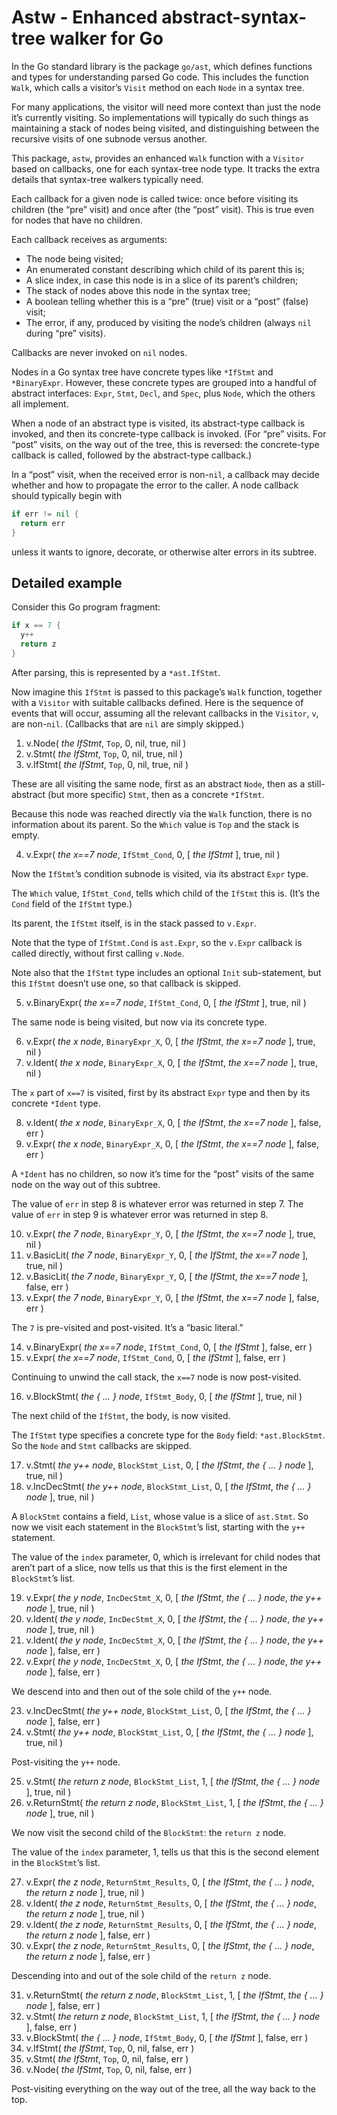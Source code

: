 # Astw - Enhanced abstract-syntax-tree walker for Go

In the Go standard library is the package `go/ast`,
which defines functions and types for understanding parsed Go code.
This includes the function `Walk`,
which calls a visitor’s `Visit` method on each `Node` in a syntax tree.

For many applications,
the visitor will need more context than just the node it’s currently visiting.
So implementations will typically do such things as maintaining a stack of nodes being visited,
and distinguishing between the recursive visits of one subnode versus another.

This package, `astw`,
provides an enhanced `Walk` function with a `Visitor` based on callbacks,
one for each syntax-tree node type.
It tracks the extra details that syntax-tree walkers typically need.

Each callback for a given node is called twice:
once before visiting its children
(the “pre” visit)
and once after
(the “post” visit).
This is true even for nodes that have no children.

Each callback receives as arguments:
- The node being visited;
- An enumerated constant describing which child of its parent this is;
- A slice index, in case this node is in a slice of its parent’s children;
- The stack of nodes above this node in the syntax tree;
- A boolean telling whether this is a “pre” (true) visit or a “post” (false) visit;
- The error, if any, produced by visiting the node’s children (always `nil` during “pre” visits).

Callbacks are never invoked on `nil` nodes.

Nodes in a Go syntax tree have concrete types like `*IfStmt` and `*BinaryExpr`.
However, these concrete types are grouped into a handful of abstract interfaces:
`Expr`, `Stmt`, `Decl`, and `Spec`,
plus `Node`,
which the others all implement.

When a node of an abstract type is visited,
its abstract-type callback is invoked,
and then its concrete-type callback is invoked.
(For “pre” visits.
For “post” visits,
on the way out of the tree,
this is reversed:
the concrete-type callback is called,
followed by the abstract-type callback.)

In a “post” visit,
when the received error is non-`nil`,
a callback may decide whether and how to propagate the error to the caller.
A node callback should typically begin with

```go
if err != nil {
  return err
}
```

unless it wants to ignore, decorate, or otherwise alter errors in its subtree.

## Detailed example

Consider this Go program fragment:

```go
if x == 7 {
  y++
  return z
}
```

After parsing, this is represented by a `*ast.IfStmt`.

Now imagine this `IfStmt` is passed to this package’s `Walk` function,
together with a `Visitor` with suitable callbacks defined.
Here is the sequence of events that will occur,
assuming all the relevant callbacks in the `Visitor`, `v`, are non-`nil`.
(Callbacks that are `nil` are simply skipped.)

1. v.Node( _the IfStmt_, `Top`, 0, nil, true, nil )
2. v.Stmt( _the IfStmt_, `Top`, 0, nil, true, nil )
3. v.IfStmt( _the IfStmt_, `Top`, 0, nil, true, nil )

These are all visiting the same node, first as an abstract `Node`,
then as a still-abstract (but more specific) `Stmt`,
then as a concrete `*IfStmt`.

Because this node was reached directly via the `Walk` function,
there is no information about its parent.
So the `Which` value is `Top` and the stack is empty.

4. v.Expr( _the x==7 node_, `IfStmt_Cond`, 0, [ _the IfStmt_ ], true, nil )

Now the `IfStmt`’s condition subnode is visited,
via its abstract `Expr` type.

The `Which` value,
`IfStmt_Cond`,
tells which child of the `IfStmt` this is.
(It’s the `Cond` field of the `IfStmt` type.)

Its parent, the `IfStmt` itself, is in the stack passed to `v.Expr`.

Note that the type of `IfStmt.Cond` is `ast.Expr`,
so the `v.Expr` callback is called directly,
without first calling `v.Node`.

Note also that the `IfStmt` type includes an optional `Init` sub-statement,
but this `IfStmt` doesn’t use one,
so that callback is skipped.

5. v.BinaryExpr( _the x==7 node_, `IfStmt_Cond`, 0, [ _the IfStmt_ ], true, nil )

The same node is being visited, but now via its concrete type.

6. v.Expr( _the x node_, `BinaryExpr_X`, 0, [ _the IfStmt_, _the x==7 node_ ], true, nil )
7. v.Ident( _the x node_, `BinaryExpr_X`, 0, [ _the IfStmt_, _the x==7 node_ ], true, nil )

The `x` part of `x==7` is visited,
first by its abstract `Expr` type and then by its concrete `*Ident` type.

8. v.Ident( _the x node_, `BinaryExpr_X`, 0, [ _the IfStmt_, _the x==7 node_ ], false, err )
9. v.Expr( _the x node_, `BinaryExpr_X`, 0, [ _the IfStmt_, _the x==7 node_ ], false, err )

A `*Ident` has no children,
so now it’s time for the “post” visits of the same node on the way out of this subtree.

The value of `err` in step 8 is whatever error was returned in step 7.
The value of `err` in step 9 is whatever error was returned in step 8.

10. v.Expr( _the 7 node_, `BinaryExpr_Y`, 0, [ _the IfStmt_, _the x==7 node_ ], true, nil )
11. v.BasicLit( _the 7 node_, `BinaryExpr_Y`, 0, [ _the IfStmt_, _the x==7 node_ ], true, nil )
12. v.BasicLit( _the 7 node_, `BinaryExpr_Y`, 0, [ _the IfStmt_, _the x==7 node_ ], false, err )
13. v.Expr( _the 7 node_, `BinaryExpr_Y`, 0, [ _the IfStmt_, _the x==7 node_ ], false, err )

The `7` is pre-visited and post-visited.
It’s a “basic literal.”

14. v.BinaryExpr( _the x==7 node_, `IfStmt_Cond`, 0, [ _the IfStmt_ ], false, err )
15. v.Expr( _the x==7 node_, `IfStmt_Cond`, 0, [ _the IfStmt_ ], false, err )

Continuing to unwind the call stack, the `x==7` node is now post-visited.

16. v.BlockStmt( _the { ... } node_, `IfStmt_Body`, 0, [ _the IfStmt_ ], true, nil )

The next child of the `IfStmt`, the body, is now visited.

The `IfStmt` type specifies a concrete type for the `Body` field: `*ast.BlockStmt`.
So the `Node` and `Stmt` callbacks are skipped.

17. v.Stmt( _the y++ node_, `BlockStmt_List`, 0, [ _the IfStmt_, _the { ... } node_ ], true, nil )
18. v.IncDecStmt( _the y++ node_, `BlockStmt_List`, 0, [ _the IfStmt_, _the { ... } node_ ], true, nil )

A `BlockStmt` contains a field,
`List`,
whose value is a slice of `ast.Stmt`.
So now we visit each statement in the `BlockStmt`’s list,
starting with the `y++` statement.

The value of the `index` parameter, 0,
which is irrelevant for child nodes that aren’t part of a slice,
now tells us that this is the first element in the `BlockStmt`’s list.

19. v.Expr( _the y node_, `IncDecStmt_X`, 0, [ _the IfStmt_, _the { ... } node_, _the y++ node_ ], true, nil )
20. v.Ident( _the y node_, `IncDecStmt_X`, 0, [ _the IfStmt_, _the { ... } node_, _the y++ node_ ], true, nil )
21. v.Ident( _the y node_, `IncDecStmt_X`, 0, [ _the IfStmt_, _the { ... } node_, _the y++ node_ ], false, err )
22. v.Expr( _the y node_, `IncDecStmt_X`, 0, [ _the IfStmt_, _the { ... } node_, _the y++ node_ ], false, err )

We descend into and then out of the sole child of the `y++` node.

23. v.IncDecStmt( _the y++ node_, `BlockStmt_List`, 0, [ _the IfStmt_, _the { ... } node_ ], false, err )
24. v.Stmt( _the y++ node_, `BlockStmt_List`, 0, [ _the IfStmt_, _the { ... } node_ ], true, nil )

Post-visiting the `y++` node.

25. v.Stmt( _the return z node_, `BlockStmt_List`, 1, [ _the IfStmt_, _the { ... } node_ ], true, nil )
26. v.ReturnStmt( _the return z node_, `BlockStmt_List`, 1, [ _the IfStmt_, _the { ... } node_ ], true, nil )

We now visit the second child of the `BlockStmt`:
the `return z` node.

The value of the `index` parameter, 1,
tells us that this is the second element in the `BlockStmt`’s list.

27. v.Expr( _the z node_, `ReturnStmt_Results`, 0, [ _the IfStmt_, _the { ... } node_, _the return z node_ ], true, nil )
28. v.Ident( _the z node_, `ReturnStmt_Results`, 0, [ _the IfStmt_, _the { ... } node_, _the return z node_ ], true, nil )
29. v.Ident( _the z node_, `ReturnStmt_Results`, 0, [ _the IfStmt_, _the { ... } node_, _the return z node_ ], false, err )
30. v.Expr( _the z node_, `ReturnStmt_Results`, 0, [ _the IfStmt_, _the { ... } node_, _the return z node_ ], false, err )

Descending into and out of the sole child of the `return z` node.

31. v.ReturnStmt( _the return z node_, `BlockStmt_List`, 1, [ _the IfStmt_, _the { ... } node_ ], false, err )
32. v.Stmt( _the return z node_, `BlockStmt_List`, 1, [ _the IfStmt_, _the { ... } node_ ], false, err )
33. v.BlockStmt( _the { ... } node_, `IfStmt_Body`, 0, [ _the IfStmt_ ], false, err )
34. v.IfStmt( _the IfStmt_, `Top`, 0, nil, false, err )
35. v.Stmt( _the IfStmt_, `Top`, 0, nil, false, err )
36. v.Node( _the IfStmt_, `Top`, 0, nil, false, err )

Post-visiting everything on the way out of the tree,
all the way back to the top.
